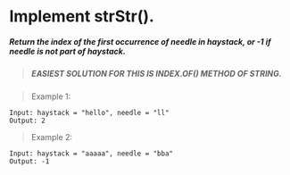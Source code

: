 # Implement strStr().

##### Return the index of the first occurrence of needle in haystack, or -1 if needle is not part of haystack.

> ##### EASIEST SOLUTION FOR THIS IS INDEX.OF() METHOD OF STRING.

> Example 1:
```
Input: haystack = "hello", needle = "ll"
Output: 2
```

> Example 2: 
```
Input: haystack = "aaaaa", needle = "bba"
Output: -1
```

